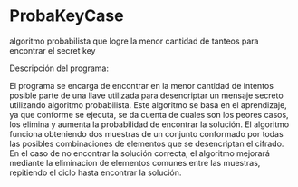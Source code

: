 # ProbaKeyCase
 algoritmo probabilista que logre la menor cantidad de tanteos para encontrar el secret key

Descripción del programa:

El programa se encarga de encontrar en la menor cantidad de intentos posible parte de una llave utilizada para desencriptar un mensaje secreto utilizando algoritmo probabilista.
Este algoritmo se basa en el aprendizaje, ya que conforme se ejecuta, se da cuenta de cuales son los peores casos, los elimina y aumenta la probabilidad de encontrar la solución.
El algoritmo funciona obteniendo dos muestras de un conjunto conformado por todas las posibles combinaciones de elementos que se desencriptan el cifrado.
En el caso de no encontrar la solución correcta, el algoritmo mejorará mediante la eliminacion de elementos comunes entre las muestras, repitiendo el ciclo hasta encontrar la solución.
